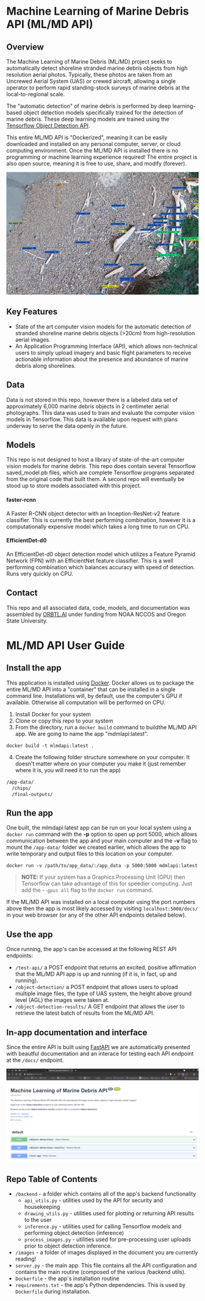 # Machine Learning of Marine Debris API (ML/MD API)
## Overview
The Machine Learning of Marine Debris (ML/MD) project seeks to automatically detect shoreline stranded marine debris objects from high resolution aerial photos. Typically, these photos are taken from an Uncrewed Aerial System (UAS) or crewed aircraft, allowing a single operator to perform rapid standing-stock surveys of marine debris at the local-to-regional scale.

The "automatic detection" of marine debris is performed by deep learning-based object detection models specifically trained for the detection of marine debris. These deep learning models are trained using the [Tensorflow Object Detection API](https://github.com/tensorflow/models/blob/master/research/object_detection/README.md).

This entire ML/MD API is "Dockerized", meaning it can be easily downloaded and installed on any personal computer, server, or cloud computing environment. Once the ML/MD API is installed there is no programming or machine learning experience required! The entire project is also open source, meaning it is free to use, share, and modify (forever). 

![An image showing detections of plastic, wood, and other manmade marine debris along a complex shoreline image.](https://github.com/orbtl-ai/md-ml-api/blob/main/images/api_demo_main.png)

## Key Features
- State of the art computer vision models for the automatic detection of stranded shoreline marine debris objects (>20cm) from high-resolution aerial images.
- An Application Programming Interface (API), which allows non-technical users to simply upload imagery and basic flight parameters to receive actionable information about the presence and abundance of marine debris along shorelines.
## Data
Data is not stored in this repo, however there is a labeled data set of approximately 6,000 marine debris objects in 2 centimeter aerial photographs. This data was used to train and evaluate the computer vision models in Tensorflow. This data is available upon request with plans underway to serve the data openly in the future.
## Models
This repo is not designed to host a library of state-of-the-art computer vision models for marine debris. This repo does contain several Tensorflow saved_model.pb files, which are complete Tensorflow programs separated from the original code that built them. A second repo will eventually be stood up to store models associated with this project.
#### faster-rcnn
A Faster R-CNN object detector with an Inception-ResNet-v2 feature classifier. This is currently the best performing combination, however it is a computationally expensive model which takes a long time to run on CPU.
#### EfficientDet-d0
An EfficientDet-d0 object detection model which utilizes a Feature Pyramid Network (FPN) with an EfficientNet feature classifier. This is a well performing combination which balances accuracy with speed of detection. Runs very quickly on CPU.
## Contact
This repo and all associated data, code, models, and documentation was assembled by [ORBTL.AI](ross@orbtl.ai) under funding from NOAA NCCOS and Oregon State University.
# ML/MD API User Guide
## Install the app
This application is installed using [Docker](https://www.docker.com/). Docker allows us to package the entire ML/MD API into a "container" that can be installed in a single command line. Installations will, by default, use the computer's GPU if available. Otherwise all computation will be performed on CPU.

1. Install Docker for your system
2. Clone or copy this repo to your system
3. From the directory, run a ```docker build``` command to buildthe ML/MD API app. We are going to name the app "mdmlapi:latest". 
```
docker build -t mlmdapi:latest .
```
4. Create the following folder structure somewhere on your computer. It doesn't matter where on your computer you make it (just remember where it is, you will need it to run the app)
```
/app-data/
  /chips/
  /final-outputs/
```
## Run the app
One built, the mlmdapi:latest app can be run on your local system using a ```docker run``` command with the **-p** option to open up port 5000, which allows communication between the app and your main computer and the **-v** flag to mount the ```/app-data/``` folder we created earlier, which allows the app to write temporary and output files to this location on your computer.
```
docker run -v /path/to/app_data/:/app_data -p 5000:5000 mdmlapi:latest
```
> **NOTE:** If your system has a Graphics Processing Unit (GPU) then Tensorflow can take advantage of this for speedier computing. Just add the -```-gpus all``` flag to the ```docker run``` command.

If the ML/MD API was installed on a local computer using the port numbers above then the app is most likely accessed by visiting ```localhost:5000/docs/``` in your web browser (or any of the other API endpoints detailed below).

## Use the app
Once running, the app's can be accessed at the following REST API endpoints:
- ```/test-api/``` a POST endpoint that returns an excited, positive affirmation that the ML/MD API app is up and running (if it is, in fact, up and running).
- ```/object-detection/``` a POST endpoint that allows users to upload multiple image files, the type of UAS system, the height above ground level (AGL) the images were taken at.
- ```/object-detection-results/``` A GET endpoint that allows the user to retrieve the latest batch of results from the ML/MD API.

## In-app documentation and interface
Since the entire API is built using [FastAPI](https://fastapi.tiangolo.com/) we are automatically presented with beautful documentation and an interace for testing each API endpoint at the ```/docs/``` endpoint.

![An image showing the API's /docs/ page, which shows additional app info and a testing interface.](https://github.com/orbtl-ai/md-ml-api/blob/main/images/api_docs_v02.png)

## Repo Table of Contents
- ```/backend``` - a folder which contains all of the app's backend functionality
  - ```api_utils.py``` - utilities used by the API for security and housekeeping
  - ```drawing_utils.py``` - utilities used for plotting or returning API results to the user
  - ```inference.py``` - utilities used for calling Tensorflow models and performing object detection (inference)
  - ```process_images.py``` - utilities used for pre-processing user uploads prior to object detection inference.
- ```/images``` - a folder of images displayed in the document you are currently reading!
- ```server.py``` - the main app. This file contains all the API configuration and contains the main routine (composed of the various /backend utils).
- ```Dockerfile``` - the app's installation routine
- ```requirements.txt``` - the app's Python dependencies. This is used by ```Dockerfile``` during installation.

